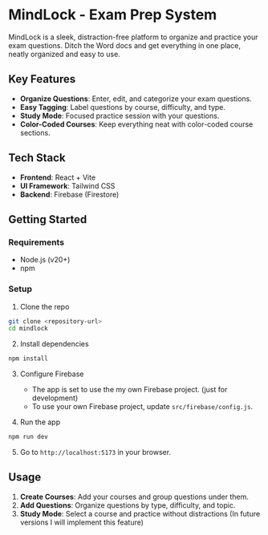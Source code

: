 # MindLock - Exam Prep System

MindLock is a sleek, distraction-free platform to organize and practice your exam questions. Ditch the Word docs and get everything in one place, neatly organized and easy to use.

## Key Features

- **Organize Questions**: Enter, edit, and categorize your exam questions.
- **Easy Tagging**: Label questions by course, difficulty, and type.
- **Study Mode**: Focused practice session with your questions.
- **Color-Coded Courses**: Keep everything neat with color-coded course sections.

## Tech Stack

- **Frontend**: React + Vite
- **UI Framework**: Tailwind CSS
- **Backend**: Firebase (Firestore)

## Getting Started

### Requirements

- Node.js (v20+)
- npm

### Setup

1. Clone the repo
```bash
git clone <repository-url>
cd mindlock
```

2. Install dependencies
```bash
npm install
```

3. Configure Firebase
   - The app is set to use the my own Firebase project. (just for development)
   - To use your own Firebase project, update `src/firebase/config.js`.

4. Run the app
```bash
npm run dev
```

5. Go to `http://localhost:5173` in your browser.

## Usage

1. **Create Courses**: Add your courses and group questions under them.
2. **Add Questions**: Organize questions by type, difficulty, and topic.
3. **Study Mode**: Select a course and practice without distractions (In future versions I will implement this feature)